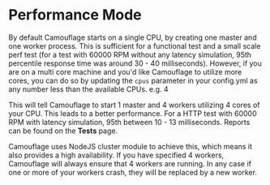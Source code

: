 # Performance Mode

By default Camouflage starts on a single CPU, by creating one master and one worker process. This is sufficient for a functional test and a small scale perf test (for a test with 60000 RPM without any latency simulation, 95th percentile response time was around 30 - 40 milliseconds). However, if you are on a multi core machine and you'd like Camouflage to utilize more cores, you can do so by updating the `cpus` parameter in your config.yml as any number less than the available CPUs. e.g. 4

This will tell Camouflage to start 1 master and 4 workers utilizing 4 cores of your CPU. This leads to a better performance. For a HTTP test with 60000 RPM with latency simulation, 95th between 10 - 13 milliseconds. Reports can be found on the **Tests** page.

Camouflage uses NodeJS cluster module to achieve this, which means it also provides a high availability. If you have specified 4 workers, Camouflage will always ensure that 4 workers are running. In any case if one or more of your workers crash, they will be replaced by a new worker.

